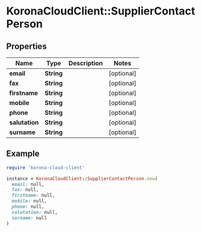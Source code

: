 # KoronaCloudClient::SupplierContactPerson

## Properties

| Name | Type | Description | Notes |
| ---- | ---- | ----------- | ----- |
| **email** | **String** |  | [optional] |
| **fax** | **String** |  | [optional] |
| **firstname** | **String** |  | [optional] |
| **mobile** | **String** |  | [optional] |
| **phone** | **String** |  | [optional] |
| **salutation** | **String** |  | [optional] |
| **surname** | **String** |  | [optional] |

## Example

```ruby
require 'korona-cloud-client'

instance = KoronaCloudClient::SupplierContactPerson.new(
  email: null,
  fax: null,
  firstname: null,
  mobile: null,
  phone: null,
  salutation: null,
  surname: null
)
```

